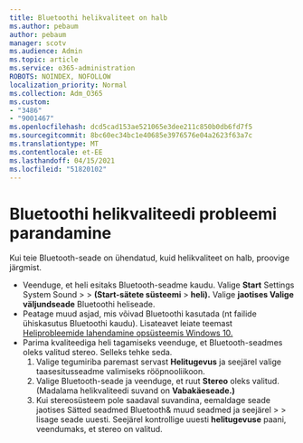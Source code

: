 ```yaml
---
title: Bluetoothi helikvaliteet on halb
ms.author: pebaum
author: pebaum
manager: scotv
ms.audience: Admin
ms.topic: article
ms.service: o365-administration
ROBOTS: NOINDEX, NOFOLLOW
localization_priority: Normal
ms.collection: Adm_O365
ms.custom:
- "3486"
- "9001467"
ms.openlocfilehash: dcd5cad153ae521065e3dee211c850b0db6fd7f5
ms.sourcegitcommit: 8bc60ec34bc1e40685e3976576e04a2623f63a7c
ms.translationtype: MT
ms.contentlocale: et-EE
ms.lasthandoff: 04/15/2021
ms.locfileid: "51820102"
---
```

# <a name="fix-bluetooth-audio-quality-issue"></a>Bluetoothi helikvaliteedi probleemi parandamine

Kui teie Bluetooth-seade on ühendatud, kuid helikvaliteet on halb, proovige järgmist.

- Veenduge, et heli esitaks Bluetooth-seadme kaudu. Valige **Start** Settings System Sound  >    >  **(Start-sätete süsteemi**  >  **heli).** Valige **jaotises Valige väljundseade** Bluetoothi heliseade.
- Peatage muud asjad, mis võivad Bluetoothi kasutada (nt failide ühiskasutus Bluetoothi kaudu). Lisateavet leiate teemast [Heliprobleemide lahendamine opsüsteemis Windows 10.](https://support.microsoft.com/help/4520288/windows-10-fix-sound-problems)
- Parima kvaliteediga heli tagamiseks veenduge, et Bluetooth-seadmes oleks valitud stereo. Selleks tehke seda. 
    1. Valige tegumiriba paremast servast **Helitugevus** ja seejärel valige taasesitusseadme valimiseks rööpnooliikoon.
    2. Valige Bluetooth-seade ja veenduge, et ruut **Stereo** oleks valitud. (Madalama helikvaliteedi suvand on **Vabakäeseade.)**
    3. Kui stereosüsteem pole saadaval suvandina, eemaldage seade jaotises Sätted seadmed Bluetooth& muud seadmed ja seejärel  >    >  lisage seade uuesti. Seejärel kontrollige uuesti **helitugevuse** paani, veendumaks, et stereo on valitud.

